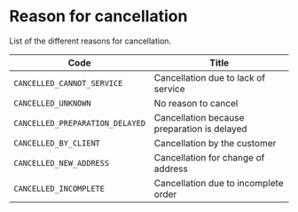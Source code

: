 # Reason for cancellation

List of the different reasons for cancellation. 

Code | Title
---------|----------
 `CANCELLED_CANNOT_SERVICE`|Cancellation due to lack of service
 `CANCELLED_UNKNOWN`|No reason to cancel 
 `CANCELLED_PREPARATION_DELAYED`|Cancellation because preparation is delayed 
 `CANCELLED_BY_CLIENT`|Cancellation by the customer
 `CANCELLED_NEW_ADDRESS`|Cancellation for change of address
 `CANCELLED_INCOMPLETE `|Cancellation due to incomplete order 